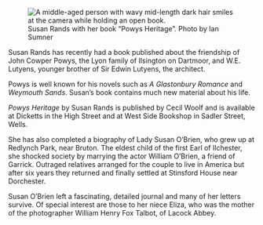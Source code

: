 <figure>
<img src="../SusanRands.jpg" alt="A middle-aged person with wavy mid-length dark hair smiles at the camera while holding an open book.">
<figcaption>
Susan Rands with her book “Powys Heritage”. Photo by Ian Sumner
</figcaption>
</figure>

Susan Rands has recently had a book published about the friendship of
John Cowper Powys, the Lyon family of Ilsington on Dartmoor, and W.E.
Lutyens, younger brother of Sir Edwin Lutyens, the architect.

Powys is well known for his novels such as *A Glastonbury Romance* and
*Weymouth Sands*. Susan’s book contains much new material about his
life.

*Powys Heritage* by Susan Rands is published by Cecil Woolf and is
available at Dicketts in the High Street and at West Side Bookshop in
Sadler Street, Wells.

She has also completed a biography of Lady Susan O’Brien, who grew up at
Redlynch Park, near Bruton. The eldest child of the first Earl of
Ilchester, she shocked society by marrying the actor William O’Brien, a
friend of Garrick. Outraged relatives arranged for the couple to live in
America but after six years they returned and finally settled at
Stinsford House near Dorchester.

Susan O’Brien left a fascinating, detailed journal and many of her
letters survive. Of special interest are those to her niece Eliza, who
was the mother of the photographer William Henry Fox Talbot, of Lacock
Abbey.
